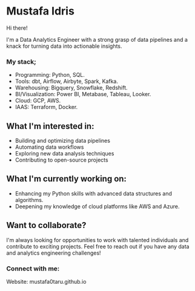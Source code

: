 # Mustafa Idris

Hi there!

I'm a Data Analytics Engineer with a strong grasp of data pipelines and a knack for turning data into actionable insights. 

### My stack;
- Programming: Python, SQL.
- Tools: dbt, Airflow, Airbyte, Spark, Kafka.
- Warehousing: Bigquery, Snowflake, Redshift.
- BI/Visualization: Power BI, Metabase, Tableau, Looker.
- Cloud: GCP, AWS.
- IAAS: Terraform, Docker.


## What I'm interested in:

- Building and optimizing data pipelines
- Automating data workflows
- Exploring new data analysis techniques
- Contributing to open-source projects

## What I'm currently working on:

- Enhancing my Python skills with advanced data structures and algorithms.
- Deepening my knowledge of cloud platforms like AWS and Azure.
  
## Want to collaborate?

I'm always looking for opportunities to work with talented individuals and contribute to exciting projects. Feel free to reach out if you have any data and analytics engineering challenges!

### Connect with me:

Website: mustafa0taru.github.io
